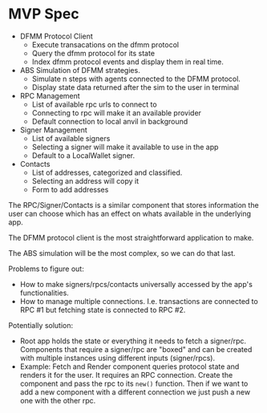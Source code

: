 # MVP Spec
- DFMM Protocol Client
    - Execute transacations on the dfmm protocol
    - Query the dfmm protocol for its state
    - Index dfmm protocol events and display them in real time.
- ABS Simulation of DFMM strategies.
    - Simulate n steps with agents connected to the DFMM protocol.
    - Display state data returned after the sim to the user in terminal
- RPC Management
    - List of available rpc urls to connect to
    - Connecting to rpc will make it an available provider
    - Default connection to local anvil in background
- Signer Management
    - List of available signers
    - Selecting a signer will make it available to use in the app
    - Default to a LocalWallet signer.
- Contacts
    - List of addresses, categorized and classified.
    - Selecting an address will copy it
    - Form to add addresses



The RPC/Signer/Contacts is a similar component that stores information the user can choose which has an effect on whats available in the underlying app.

The DFMM protocol client is the most straightforward application to make.

The ABS simulation will be the most complex, so we can do that last.


Problems to figure out:
- How to make signers/rpcs/contacts universally accessed by the app's functionalities.
- How to manage multiple connections. I.e. transactions are connected to RPC #1 but fetching state is connected to RPC #2.

Potentially solution:
- Root app holds the state or everything it needs to fetch a signer/rpc. Components that require a signer/rpc are "boxed" and can be created with multiple instances using different inputs (signer/rpcs).
- Example: Fetch and Render component queries protocol state and renders it for the user. It requires an RPC connection. Create the component and pass the rpc to its `new()` function. Then if we want to add a new component with a different connection we just push a new one with the other rpc.